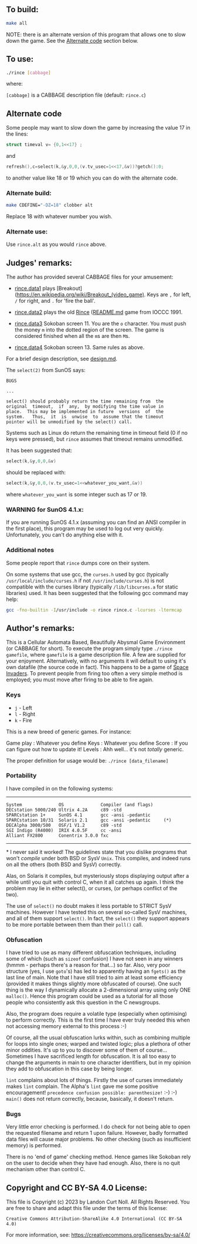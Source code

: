 ## To build:

```sh
make all
```

NOTE: there is an alternate version of this program that allows one to slow down
the game. See the [Alternate code](#alternate-code) section below.


## To use:

```sh
./rince [cabbage]
```

where:

`[cabbage]` is a CABBAGE description file  (default: `rince.c`)


## Alternate code

Some people may want to slow down the game by increasing the
value 17 in the lines:


```c
struct timeval v= {0,1<<17} ;
```

and

```c
refresh(),c=select(k,&y,0,0,(v.tv_usec=1<<17,&v))?getch():0;
```

to another value like 18 or 19 which you can do with the alternate code.


### Alternate build:


```sh
make CDEFINE="-DZ=18" clobber alt
```

Replace 18 with whatever number you wish.


### Alternate use:

Use `rince.alt` as you would `rince` above.


## Judges' remarks:

The author has provided several CABBAGE files for your amusement:

- [rince.data1](rince.data1) plays
[Breakout](https://en.wikipedia.org/wiki/Breakout_(video_game).  Keys are `,`
for left, `/` for right, and `.` for 'fire the ball'.

- [rince.data2](rince.data2) plays the old [Rince](/1991/rince/rince.c)
([README.md](/1991/rince/README.md) game from IOCCC 1991.

- [rince.data3](rince.data3) Sokoban screen 11. You are the `o` character.
You must push the money `m` into the dotted region of the screen. The game is
considered finished when all the `m`s are then `M`s.

- [rince.data4](rince.data4) Sokoban screen 13. Same rules as above.

For a brief design description, see [design.md](design.md).

The `select(2)` from SunOS says:

```
BUGS

...

select() should probably return the time remaining from  the
original  timeout,  if  any,  by modifying the time value in
place.  This may be implemented in future  versions  of  the
system.   Thus,  it  is  unwise  to  assume that the timeout
pointer will be unmodified by the select() call.
```

Systems such as Linux do return the remaining time in timeout
field (0 if no keys were pressed), but `rince` assumes that
timeout remains unmodified.

It has been suggested that:

```c
select(k,&y,0,0,&v)
```

should be replaced with:

```c
select(k,&y,0,0,(v.tv_usec=1<<whatever_you_want,&v))
```

where `whatever_you_want` is some integer such as 17 or 19.


### WARNING for SunOS 4.1.x:

If you are running SunOS 4.1.x (assuming you can find an ANSI
compiler in the first place), this program may be used to log
out very quickly.  Unfortunately, you can't do anything else
with it.

### Additional notes

Some people report that `rince` dumps core on their system.

On some systems that use gcc, the `curses.h` used by gcc (typically
`/usr/local/include/curses.h` if not `/usr/include/curses.h`) is not compatible
with the curses library (typically `/lib/libcurses.a` for static libraries)
used. It has been suggested that the following gcc command may help:


```sh
gcc -fno-builtin -I/usr/include -o rince rince.c -lcurses -ltermcap
```


## Author's remarks:

This is a Cellular Automata Based, Beautifully Abysmal Game Environment (or
CABBAGE for short). To execute the program simply type `./rince gamefile`,
where `gamefile` is a game description file. A few are supplied for your
enjoyment. Alternatively, with no arguments it will default to using it's own
datafile (the source code in fact). This happens to be a game of [Space
Invaders](https://en.wikipedia.org/wiki/Space_Invaders).
To prevent people from firing too often a very simple method is employed; you
must move after firing to be able to fire again.

### Keys

- `j`	-	    Left
- `l`	-	    Right
- `k`	-	    Fire

This is a new breed of generic games. For instance:


Game play   : Whatever you define
Keys        : Whatever you define
Score       : If you can figure out how to update it!
Levels      : Ahh well... it's not *totally* generic.

The proper definition for usage would be: `./rince [data_filename]`

### Portability

I have compiled in on the following systems:

---
```
System              OS              Compiler (and flags)
DECstation 5000/240 Ultrix 4.2A     c89 -std
SPARCstation 1+     SunOS 4.1       gcc -ansi -pedantic
SPARCstation 10/31  Solaris 2.1     gcc -ansi -pedantic     (*)
DECAlpha 3000/500   OSF/1 V1.2      c89 -std
SGI Indigo (R4000)  IRIX 4.0.5F     cc -ansi
Alliant FX2800      Conentrix 3.0.0 fxc
```
---

\* I never said it worked! The guidelines state that you dislike programs that
won't *compile* under both BSD or SysV `Unix`. This compiles, and indeed runs
on all the others (both BSD and SysV) correctly.

Alas, on Solaris it compiles, but mysteriously stops displaying output
after a while until you quit with control C, when it all catches up again.
I think the problem may lie in either select(), or curses, (or perhaps
conflict of the two).

The use of `select()` no doubt makes it less portable to STRICT SysV
machines. However I have tested this on several so-called SysV
machines, and all of them support `select()`. In fact, the `select()` they
support appears to be more portable between them than their `poll()` call.


### Obfuscation

I have tried to use as many different obfuscation techniques, including
some of which (such as `sizeof` confusion) I have not seen in any winners
(hmmm - perhaps there's a reason for that...) so far. Also, very poor
structure (yes, I use `goto`'s) has led to apparently having an `fgets()` as
the last line of main. Note that I have still tried to aim at least some
efficiency (provided it makes things slightly more obfuscated of course).
One such thing is the way I dynamically allocate a 2-dimensional array
using only ONE `malloc()`. Hence this program could be used as a tutorial
for all those people who consistently ask this question in the C
newsgroups.

Also, the program does require a volatile type (especially when
optimising) to perform correctly. This is the first time I have ever
truly needed this when not accessing memory external to this process :-)

Of course, all the usual obfuscation lurks within, such as combining
multiple for loops into single ones; warped and twisted logic; plus a
plethora of other minor oddities. It's up to you to discover some of them
of course... Sometimes I have sacrificed length for obfuscation. It is all
too easy to change the arguments in main to one character identifiers, but
in my opinion they add to obfuscation in this case by being longer.

`lint` complains about lots of things. Firstly the use of curses immediately
makes `lint` complain. The Alpha's `lint` gave me some positive encouragement!
`precedence confusion possible: parenthesize!` :-) :-)
`main()` does not return correctly, because, basically, it doesn't return.

### Bugs

Very little error checking is performed. I do check for not being able to
open the requested filename and return 1 upon failure. However, badly
formatted data files will cause major problems. No other checking (such as
insufficient memory) is performed.

There is no 'end of game' checking method. Hence games like Sokoban rely
on the user to decide when they have had enough. Also, there is no quit
mechanism other than control C.


## Copyright and CC BY-SA 4.0 License:

This file is Copyright (c) 2023 by Landon Curt Noll.  All Rights Reserved.
You are free to share and adapt this file under the terms of this license:

    Creative Commons Attribution-ShareAlike 4.0 International (CC BY-SA 4.0)

For more information, see: https://creativecommons.org/licenses/by-sa/4.0/

